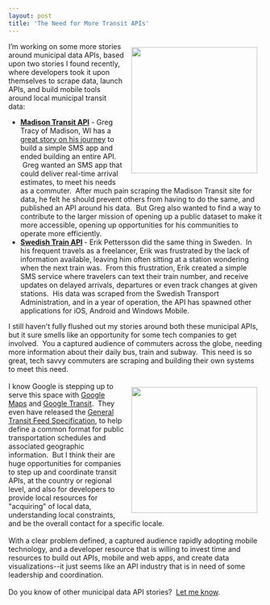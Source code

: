 ```yaml
---
layout: post
title: 'The Need for More Transit APIs'
---
```

<p><img style="padding: 10px;" src="http://kinlane-productions.s3.amazonaws.com/api-evangelist/public-transit/transit-1.jpg" alt="" width="250" align="right" /><span id="internal-source-marker_0.029792157467454672">I&rsquo;m working on some more stories around municipal data APIs, based upon two stories I found recently, where developers took it upon themselves to scrape data, launch APIs, and build mobile tools around local municipal transit data:</span></p>
<ul class="mainlist">
<li><strong><a title="Madison Transit API" href="http://www.smsmybus.com/api/">Madison Transit API</a></strong> - Greg Tracy of Madison, WI has a <a title="great story on his journey" href="http://www.gregtracy.com/56599543">great story on his journey</a> to build a simple SMS app and ended building an entire API. &nbsp;Greg wanted an SMS app that could deliver real-time arrival estimates, to meet his needs as a commuter. &nbsp;After much pain scraping the Madison Transit site for data, he felt he should prevent others from having to do the same, and published an API around his data. &nbsp;But Greg also wanted to find a way to contribute to the larger mission of opening up a public dataset to make it more accessible, opening up opportunities for his communities to operate more efficiently.</li>
<li><strong><a title="Swedish Train API" href="http://tagtider.net/api/">Swedish Train API</a> </strong>- Erik Pettersson did the same thing in Sweden. &nbsp;In his frequent travels as a freelancer, Erik was frustrated by the lack of information available, leaving him often sitting at a station wondering when the next train was. &nbsp;From this frustration, Erik created a simple SMS service where travelers can text their train number, and receive updates on delayed arrivals, departures or even track changes at given stations. &nbsp;His data was scraped from the Swedish Transport Administration, and in a year of operation, the API has spawned other applications for iOS, Android and Windows Mobile. &nbsp;</li>
</ul>
<p><span>I still haven't fully flushed out my stories around both these municipal APIs, but it sure smells like an opportunity for some tech companies to get involved. &nbsp;You a captured audience of commuters across the globe, needing more information about their daily bus, train and subway. &nbsp;This need is so great, tech savvy commuters are scraping and building their own systems to meet this need. &nbsp;</span><br /><br /><img style="padding: 10px;" src="http://kinlane-productions.s3.amazonaws.com/api-evangelist/public-transit/transit-2.jpg" alt="" width="250" align="right" /><span>I know Google is stepping up to serve this space with <a title="Google Maps API" href="http://code.google.com/apis/maps/index.html">Google Maps</a> and <a title="Google Transit" href="http://www.google.com/intl/en/landing/transit/#mdy">Google Transit</a>. &nbsp;They even have released the <a title="Google Transit Feed Specification" href="http://code.google.com/transit/spec/transit_feed_specification.html">General Transit Feed Specification</a>, to help define a common format for public transportation schedules and associated geographic information. &nbsp;But I think their are huge opportunities for companies to step up and coordinate transit APIs, at the country or regional level, and also for developers to provide local resources for "acquiring" of local data, understanding local constraints, and be the overall contact for a specific locale.</span><br /><br /><span>With a clear problem defined, a captured audience rapidly adopting mobile technology, and a developer resource that is willing to invest time and resources to build out APIs, mobile and web apps, and create data visualizations--it just seems like an API industry that is in need of some leadership and coordination.</span><br /><br /><span>Do you know of other municipal data API stories? &nbsp;<a title="Let Me Know" href="/contact.php">Let me know</a>.</span></p>